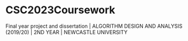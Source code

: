 # CSC2023Coursework
Final year project and dissertation | ALGORITHM DESIGN AND ANALYSIS (2019/20) | 2ND YEAR | NEWCASTLE UNIVERSITY
